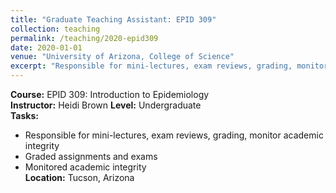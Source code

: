 ```yaml
---
title: "Graduate Teaching Assistant: EPID 309"
collection: teaching
permalink: /teaching/2020-epid309
date: 2020-01-01
venue: "University of Arizona, College of Science"
excerpt: "Responsible for mini-lectures, exam reviews, grading, monitor academic integrity"
---
```

**Course:** EPID 309: Introduction to Epidemiology  
**Instructor:** Heidi Brown 
**Level:** Undergraduate  
**Tasks:**  
- Responsible for mini-lectures, exam reviews, grading, monitor academic integrity  
- Graded assignments and exams  
- Monitored academic integrity  
**Location:** Tucson, Arizona
